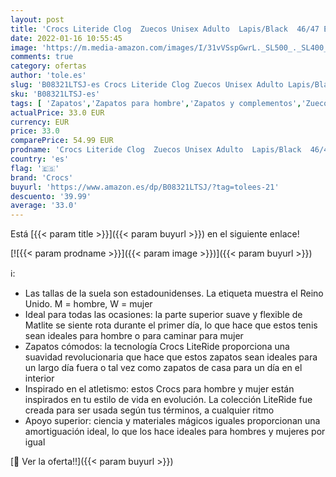 ```yaml
---
layout: post
title: 'Crocs Literide Clog  Zuecos Unisex Adulto  Lapis/Black  46/47 EU'
date: 2022-01-16 10:55:45
image: 'https://m.media-amazon.com/images/I/31vVSspGwrL._SL500_._SL400_.jpg'
comments: true
category: ofertas
author: 'tole.es'
slug: 'B08321LTSJ-es Crocs Literide Clog Zuecos Unisex Adulto Lapis/Black 46/47 EU'
sku: 'B08321LTSJ-es'
tags: [ 'Zapatos','Zapatos para hombre','Zapatos y complementos','Zuecos y mules para hombre','crocs','zuecos', ]
actualPrice: 33.0 EUR
currency: EUR
price: 33.0
comparePrice: 54.99 EUR
prodname: 'Crocs Literide Clog  Zuecos Unisex Adulto  Lapis/Black  46/47 EU'
country: 'es'
flag: '🇪🇸'
brand: 'Crocs'
buyurl: 'https://www.amazon.es/dp/B08321LTSJ/?tag=tolees-21'
descuento: '39.99'
average: '33.0'
---
```


Está [{{< param title >}}]({{< param buyurl >}}) en el siguiente enlace!

[![{{< param prodname >}}]({{< param image >}})]({{< param buyurl >}})

ℹ️:

- Las tallas de la suela son estadounidenses. La etiqueta muestra el Reino Unido. M = hombre, W = mujer
- Ideal para todas las ocasiones: la parte superior suave y flexible de Matlite se siente rota durante el primer día, lo que hace que estos tenis sean ideales para hombre o para caminar para mujer
- Zapatos cómodos: la tecnología Crocs LiteRide proporciona una suavidad revolucionaria que hace que estos zapatos sean ideales para un largo día fuera o tal vez como zapatos de casa para un día en el interior
- Inspirado en el atletismo: estos Crocs para hombre y mujer están inspirados en tu estilo de vida en evolución. La colección LiteRide fue creada para ser usada según tus términos, a cualquier ritmo
- Apoyo superior: ciencia y materiales mágicos iguales proporcionan una amortiguación ideal, lo que los hace ideales para hombres y mujeres por igual

[🛒 Ver la oferta!!]({{< param buyurl >}})
